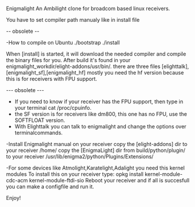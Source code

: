 Enigmalight 
An Ambilight clone for broadcom based linux receivers.

You have to set compiler path manualy like in install file

-- obsolete --

-How to compile on Ubuntu
./bootstrap
./install

When [install] is started, it will download the needed compiler and compile the binary files for you.
After build it's found in your enigmalight_workdir/elight-addons/usr/bin/.
there are three files [elighttalk],[enigmalight_sf],[enigmalight_hf] mostly you need the hf version because this is for 
receivers with FPU support.

--- obsolete ---

- If you need to know if your receiver has the FPU support, then type in your terminal cat /proc/cpuinfo.
- the SF version is for receivers like dm800, this one has no FPU, use the SOFTFLOAT version.
- With Elighttalk you can talk to enigmalight and change the options over terminalcommands.

-Install Enigmalight manual on your receiver
copy the [elight-addons] dir to your receiver /home/
copy the [EnigmaLight] dir from build/python/plugin/ to your receiver /usr/lib/enigma2/python/Plugins/Extensions/

-For some devices like Atmolight,Karatelight,Adalight you need this kernel modules
To install this on your receiver type: opkg install kernel-module-cdc-acm kernel-module-ftdi-sio
Reboot your receiver and if all is succesfull you can make a configfile and run it.

Enjoy!
